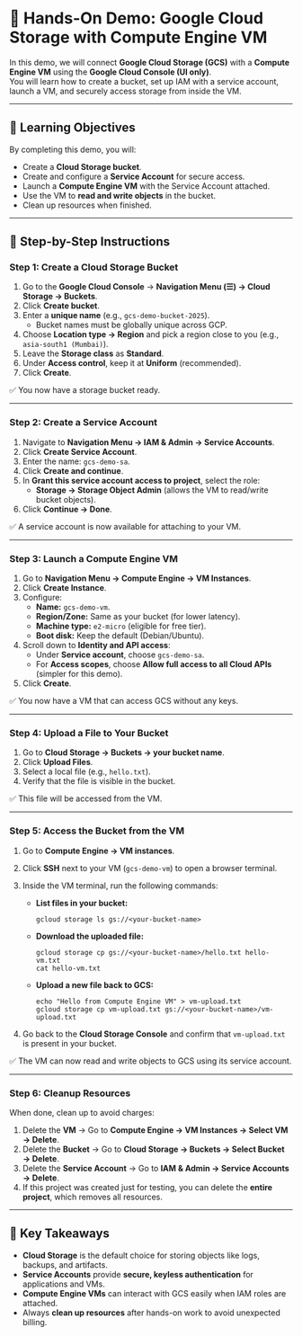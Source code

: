 # 🚀 Hands-On Demo: Google Cloud Storage with Compute Engine VM

In this demo, we will connect **Google Cloud Storage (GCS)** with a **Compute Engine VM** using the **Google Cloud Console (UI only)**.  
You will learn how to create a bucket, set up IAM with a service account, launch a VM, and securely access storage from inside the VM.

---

## 🔑 Learning Objectives
By completing this demo, you will:
- Create a **Cloud Storage bucket**.  
- Create and configure a **Service Account** for secure access.  
- Launch a **Compute Engine VM** with the Service Account attached.  
- Use the VM to **read and write objects** in the bucket.  
- Clean up resources when finished.  

---

## 📝 Step-by-Step Instructions

### **Step 1: Create a Cloud Storage Bucket**
1. Go to the **Google Cloud Console** → **Navigation Menu (☰) → Cloud Storage → Buckets**.  
2. Click **Create bucket**.  
3. Enter a **unique name** (e.g., `gcs-demo-bucket-2025`).  
   - Bucket names must be globally unique across GCP.  
4. Choose **Location type → Region** and pick a region close to you (e.g., `asia-south1 (Mumbai)`).  
5. Leave the **Storage class** as **Standard**.  
6. Under **Access control**, keep it at **Uniform** (recommended).  
7. Click **Create**.  

✅ You now have a storage bucket ready.  

---

### **Step 2: Create a Service Account**
1. Navigate to **Navigation Menu → IAM & Admin → Service Accounts**.  
2. Click **Create Service Account**.  
3. Enter the name: `gcs-demo-sa`.  
4. Click **Create and continue**.  
5. In **Grant this service account access to project**, select the role:  
   - **Storage → Storage Object Admin** (allows the VM to read/write bucket objects).  
6. Click **Continue → Done**.  

✅ A service account is now available for attaching to your VM.  

---

### **Step 3: Launch a Compute Engine VM**
1. Go to **Navigation Menu → Compute Engine → VM Instances**.  
2. Click **Create Instance**.  
3. Configure:
   - **Name:** `gcs-demo-vm`.  
   - **Region/Zone:** Same as your bucket (for lower latency).  
   - **Machine type:** `e2-micro` (eligible for free tier).  
   - **Boot disk:** Keep the default (Debian/Ubuntu).  
4. Scroll down to **Identity and API access**:
   - Under **Service account**, choose `gcs-demo-sa`.  
   - For **Access scopes**, choose **Allow full access to all Cloud APIs** (simpler for this demo).  
5. Click **Create**.  

✅ You now have a VM that can access GCS without any keys.  

---

### **Step 4: Upload a File to Your Bucket**
1. Go to **Cloud Storage → Buckets → your bucket name**.  
2. Click **Upload Files**.  
3. Select a local file (e.g., `hello.txt`).  
4. Verify that the file is visible in the bucket.  

✅ This file will be accessed from the VM.  

---

### **Step 5: Access the Bucket from the VM**
1. Go to **Compute Engine → VM instances**.  
2. Click **SSH** next to your VM (`gcs-demo-vm`) to open a browser terminal.  
3. Inside the VM terminal, run the following commands:  

   - **List files in your bucket:**
     ```
     gcloud storage ls gs://<your-bucket-name>
     ```

   - **Download the uploaded file:**
     ```
     gcloud storage cp gs://<your-bucket-name>/hello.txt hello-vm.txt
     cat hello-vm.txt
     ```

   - **Upload a new file back to GCS:**
     ```
     echo "Hello from Compute Engine VM" > vm-upload.txt
     gcloud storage cp vm-upload.txt gs://<your-bucket-name>/vm-upload.txt
     ```

4. Go back to the **Cloud Storage Console** and confirm that `vm-upload.txt` is present in your bucket.  

✅ The VM can now read and write objects to GCS using its service account.  

---

### **Step 6: Cleanup Resources**
When done, clean up to avoid charges:  
1. Delete the **VM** → Go to **Compute Engine → VM Instances → Select VM → Delete**.  
2. Delete the **Bucket** → Go to **Cloud Storage → Buckets → Select Bucket → Delete**.  
3. Delete the **Service Account** → Go to **IAM & Admin → Service Accounts → Delete**.  
4. If this project was created just for testing, you can delete the **entire project**, which removes all resources.  

---

## 🎯 Key Takeaways
- **Cloud Storage** is the default choice for storing objects like logs, backups, and artifacts.  
- **Service Accounts** provide **secure, keyless authentication** for applications and VMs.  
- **Compute Engine VMs** can interact with GCS easily when IAM roles are attached.  
- Always **clean up resources** after hands-on work to avoid unexpected billing.  

